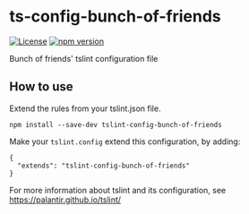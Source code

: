 # ts-config-bunch-of-friends

[![License](https://img.shields.io/github/license/mashape/apistatus.svg?style=flat-square)](https://github.com/bunch-of-friends/tslint-config-bunch-of-friends/blob/master/LICENSE)
[![npm version](https://badge.fury.io/js/tslint-config-bunch-of-friends.svg)](https://badge.fury.io/js/tslint-config-bunch-of-friends)

Bunch of friends' tslint configuration file

## How to use
Extend the rules from your tslint.json file.

`npm install --save-dev tslint-config-bunch-of-friends`

Make your `tslint.config` extend this configuration, by adding:

```
{
  "extends": "tslint-config-bunch-of-friends"
}
```

For more information about tslint and its configuration, see https://palantir.github.io/tslint/